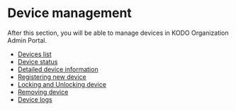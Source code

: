 # Device management

After this section, you will be able to manage devices in KODO Organization Admin Portal.

* [Devices list](kodo-organization-portal/devices/devices-list.md)
* [Device status](kodo-organization-portal/devices/device-status.md)
* [Detailed device information](../left-overs/detailed-device-information.md)
* [Registering new device](kodo-organization-portal/devices/registering-new-device.md)
* [Locking and Unlocking device](../left-overs/locking-device.md)
* [Removing device](kodo-organization-portal/devices/removing-device.md)
* [Device logs]()


